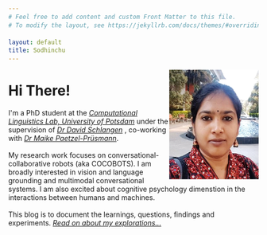 ```yaml
---
# Feel free to add content and custom Front Matter to this file.
# To modify the layout, see https://jekyllrb.com/docs/themes/#overriding-theme-defaults

layout: default
title: Sodhinchu
---
```


<img align="right" src="images/Kranti_Pic.png" class="profilepic" alt="profilepic" width="180" height="220">

<div class="blurb">
	<h1>Hi There!</h1>
	<p>I'm a PhD student at the <a href=https://clp.ling.uni-potsdam.de/><em>Computational Linguistics Lab, University of Potsdam</em></a> under the supervision of <a href=https://www.ling.uni-potsdam.de/~das/><em>Dr David Schlangen</em></a> , co-working with <a href=https://www.maike-paetzel.de/><em>Dr Maike Paetzel-Prüsmann</em></a>.
	<br/><br/>
	My research work focuses on conversational-collaborative robots (aka COCOBOTS). I am broadly interested in vision and language grounding and multimodal conversational systems. I am also excited about cognitive psychology dimenstion in the interactions between humans and machines.<br/><br/> This blog is to document the learnings, questions, findings and experiments. <a href="/blog"><em>Read on about my explorations...</em></a>
	</p>
</div><!-- /.blurb -->

